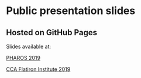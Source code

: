 # Public presentation slides

Hosted on GitHub Pages
--------

Slides available at:

[PHAROS 2019](https://alexjameswright.github.io/slides/pharos/#/)

[CCA Flatiron Institute 2019](https://alexjameswright.github.io/slides/CCAFlatiron/#/)
